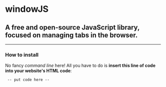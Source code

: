 # windowJS
## A free and open-source JavaScript library, focused on managing tabs in the browser.
---
### How to install
No fancy *command line* here!
All you have to do is **insert this line of code into your website's HTML code**:
~~~
 -- put code here --
~~~
